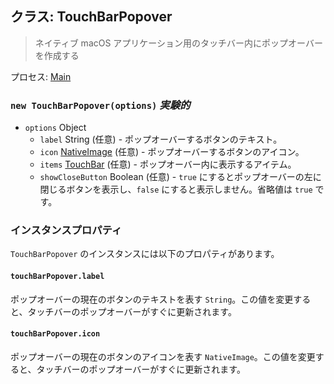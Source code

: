 ## クラス: TouchBarPopover

> ネイティブ macOS アプリケーション用のタッチバー内にポップオーバーを作成する

プロセス: [Main](../tutorial/quick-start.md#main-process)

### `new TouchBarPopover(options)` *実験的*

* `options` Object 
  * `label` String (任意) - ポップオーバーするボタンのテキスト。
  * `icon` [NativeImage](native-image.md) (任意) - ポップオーバーするボタンのアイコン。
  * `items` [TouchBar](touch-bar.md) (任意) - ポップオーバー内に表示するアイテム。
  * `showCloseButton` Boolean (任意) - `true` にするとポップオーバーの左に閉じるボタンを表示し、`false` にすると表示しません。省略値は `true` です。

### インスタンスプロパティ

`TouchBarPopover` のインスタンスには以下のプロパティがあります。

#### `touchBarPopover.label`

ポップオーバーの現在のボタンのテキストを表す `String`。この値を変更すると、タッチバーのポップオーバーがすぐに更新されます。

#### `touchBarPopover.icon`

ポップオーバーの現在のボタンのアイコンを表す `NativeImage`。この値を変更すると、タッチバーのポップオーバーがすぐに更新されます。